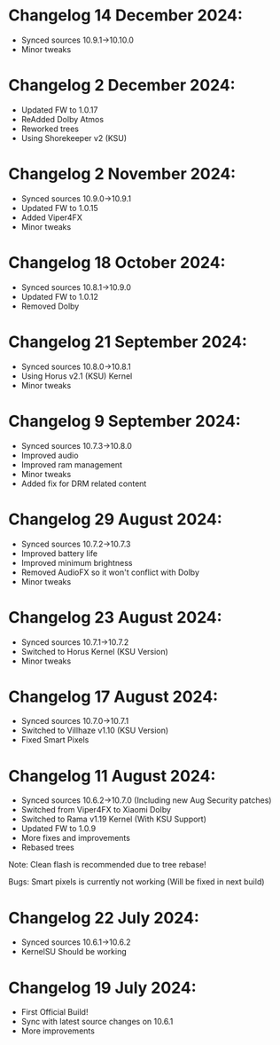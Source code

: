 # Changelog 14 December 2024:

- Synced sources 10.9.1->10.10.0
- Minor tweaks

# Changelog 2 December 2024:

- Updated FW to 1.0.17
- ReAdded Dolby Atmos
- Reworked trees
- Using Shorekeeper v2 (KSU)

# Changelog 2 November 2024:

- Synced sources 10.9.0->10.9.1
- Updated FW to 1.0.15
- Added Viper4FX
- Minor tweaks

# Changelog 18 October 2024:

- Synced sources 10.8.1->10.9.0
- Updated FW to 1.0.12
- Removed Dolby

# Changelog 21 September 2024:

- Synced sources 10.8.0->10.8.1
- Using Horus v2.1 (KSU) Kernel
- Minor tweaks

# Changelog 9 September 2024:

- Synced sources 10.7.3->10.8.0
- Improved audio
- Improved ram management
- Minor tweaks
- Added fix for DRM related content

# Changelog 29 August 2024:

- Synced sources 10.7.2->10.7.3
- Improved battery life
- Improved minimum brightness
- Removed AudioFX so it won't conflict with Dolby
- Minor tweaks

# Changelog 23 August 2024:

- Synced sources 10.7.1->10.7.2
- Switched to Horus Kernel (KSU Version)
- Minor tweaks


# Changelog 17 August 2024:

- Synced sources 10.7.0->10.7.1
- Switched to Villhaze v1.10 (KSU Version)
- Fixed Smart Pixels

# Changelog 11 August 2024:

- Synced sources 10.6.2->10.7.0 (Including new Aug Security patches)
- Switched from Viper4FX to Xiaomi Dolby
- Switched to Rama v1.19 Kernel (With KSU Support)
- Updated FW to 1.0.9
- More fixes and improvements
- Rebased trees

Note: Clean flash is recommended due to tree rebase!

Bugs: Smart pixels is currently not working (Will be fixed in next build)

# Changelog 22 July 2024:

- Synced sources 10.6.1->10.6.2
- KernelSU Should be working

# Changelog 19 July 2024:

- First Official Build!
- Sync with latest source changes on 10.6.1
- More improvements
